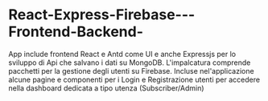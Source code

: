 # React-Express-Firebase---Frontend-Backend-

App  include frontend React e  Antd come UI e anche Expressjs per lo sviluppo di Api  che salvano i dati su MongoDB. L'impalcatura comprende pacchetti per la gestione degli utenti su Firebase.
Incluse nel'applicazione alcune pagine e componenti per i Login e Registrazione utenti per  accedere nella  dashboard dedicata a tipo utenza (Subscriber/Admin)
